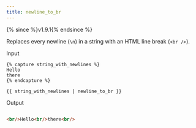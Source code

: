 ```yaml
---
title: newline_to_br
---
```


{% since %}v1.9.1{% endsince %}

Replaces every newline (`\n`) in a string with an HTML line break (`<br />`).

Input
```liquid
{% capture string_with_newlines %}
Hello
there
{% endcapture %}

{{ string_with_newlines | newline_to_br }}
```

Output
```html

<br/>Hello<br/>there<br/>
```
